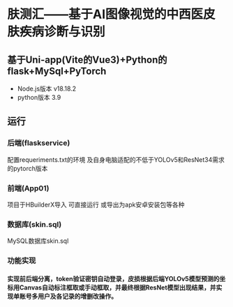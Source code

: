 # 肤测汇——基于AI图像视觉的中西医皮肤疾病诊断与识别
## 基于Uni-app(Vite的Vue3)+Python的flask+MySql+PyTorch
* Node.js版本 v18.18.2
* python版本 3.9
## 运行
### 后端(flaskservice)
配置requeriments.txt的环境 及自身电脑适配的不低于YOLOv5和ResNet34需求的pytorch版本
### 前端(App01)
项目于HBuilderX导入
可直接运行 或导出为apk安卓安装包等各种
### 数据库(skin.sql)
MySQL数据库skin.sql
### 功能实现
#### 实现前后端分离，token验证密钥自动登录，皮损根据后端YOLOv5模型预测的坐标用Canvas自动标注框取或手动框取，并最终根据ResNet模型出现结果，并实现单账号多用户及各记录的增删改操作。
